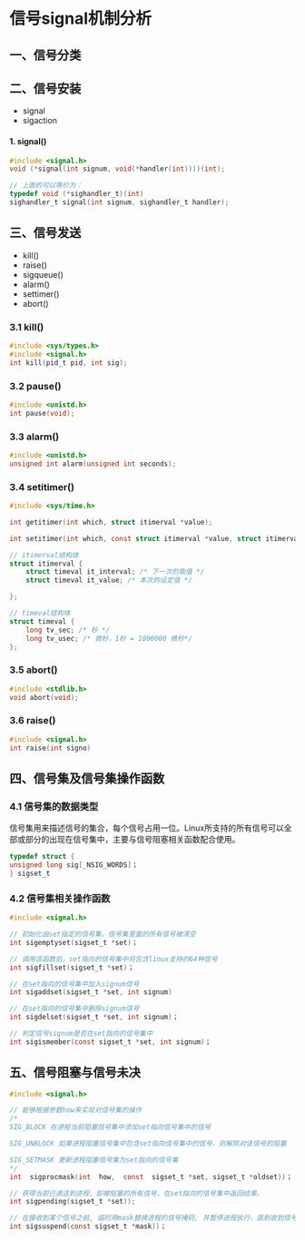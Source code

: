 # 信号signal机制分析

## 一、信号分类

## 二、信号安装

- signal
- sigaction

#### 1. signal()

```c
#include <signal.h>
void (*signal(int signum, void(*handler(int))))(int);

// 上面的可以等价为：
typedef void (*sighandler_t)(int)
sighandler_t signal(int signum, sighandler_t handler);
```

## 三、信号发送

- kill()
- raise()
- sigqueue()
- alarm()
- settimer()
- abort()

### 3.1 kill()

```c
#include <sys/types.h>
#include <signal.h>
int kill(pid_t pid, int sig);
```

### 3.2 pause()

```c
#include <unistd.h>
int pause(void);
```

### 3.3 alarm()

```c
#include <unistd.h>
unsigned int alarm(unsigned int seconds);
```

### 3.4 setitimer()

```c
#include <sys/time.h>

int getitimer(int which, struct itimerval *value);

int setitimer(int which, const struct itimerval *value, struct itimerval *ovalue);

// itimerval结构体
struct itimerval {
    struct timeval it_interval; /* 下一次的取值 */
    struct timeval it_value; /* 本次的设定值 */

};

// timeval结构体
struct timeval {
    long tv_sec; /* 秒 */
    long tv_usec; /* 微秒，1秒 = 1000000 微秒*/
};
```

### 3.5 abort()

```c
#include <stdlib.h>
void abort(void);
```

### 3.6 raise()

```c
#include <signal.h>
int raise(int signo)
```

## 四、信号集及信号集操作函数

### 4.1 信号集的数据类型

信号集用来描述信号的集合，每个信号占用一位。Linux所支持的所有信号可以全部或部分的出现在信号集中，主要与信号阻塞相关函数配合使用。

```c
typedef struct {
unsigned long sig[_NSIG_WORDS]；
} sigset_t
```

### 4.2 信号集相关操作函数

```c
#include <signal.h>

// 初始化由set指定的信号集，信号集里面的所有信号被清空
int sigemptyset(sigset_t *set)；

// 调用该函数后，set指向的信号集中将包含linux支持的64种信号
int sigfillset(sigset_t *set)；

// 在set指向的信号集中加入signum信号
int sigaddset(sigset_t *set, int signum)

// 在set指向的信号集中删除signum信号
int sigdelset(sigset_t *set, int signum)；

// 判定信号signum是否在set指向的信号集中
int sigismember(const sigset_t *set, int signum)；
```

## 五、信号阻塞与信号未决

```c
#include <signal.h>

// 能够根据参数how来实现对信号集的操作
/*
SIG_BLOCK 在进程当前阻塞信号集中添加set指向信号集中的信号

SIG_UNBLOCK 如果进程阻塞信号集中包含set指向信号集中的信号，则解除对该信号的阻塞

SIG_SETMASK 更新进程阻塞信号集为set指向的信号集
*/
int  sigprocmask(int  how,  const  sigset_t *set, sigset_t *oldset))；

// 获得当前已递送到进程，却被阻塞的所有信号，在set指向的信号集中返回结果。
int sigpending(sigset_t *set));

// 在接收到某个信号之前, 临时用mask替换进程的信号掩码, 并暂停进程执行，直到收到信号为止。
int sigsuspend(const sigset_t *mask))；
```
